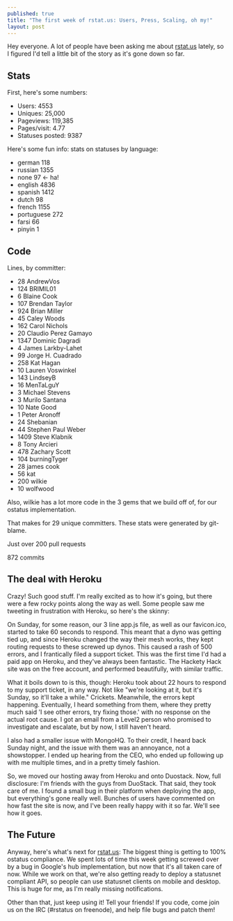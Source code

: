 ```yaml
---
published: true
title: "The first week of rstat.us: Users, Press, Scaling, oh my!"
layout: post
---
```


Hey everyone. A lot of people have been asking me about [rstat.us][1] lately,
so I figured I'd tell a little bit of the story as it's gone down so far.

## Stats

First, here's some numbers:

* Users: 4553
* Uniques: 25,000
* Pageviews: 119,385
* Pages/visit: 4.77
* Statuses posted: 9387

Here's some fun info: stats on statuses by language:

* german 118
* russian 1355
* none 97 <- ha!
* english 4836
* spanish 1412
* dutch 98
* french 1155
* portuguese 272
* farsi 66
* pinyin 1

## Code

Lines, by committer:

* 28 AndrewVos
* 124 BRIMIL01
* 6 Blaine Cook
* 107 Brendan Taylor
* 924 Brian Miller
* 45 Caley Woods
* 162 Carol Nichols
* 20 Claudio Perez Gamayo
* 1347 Dominic Dagradi
* 4 James Larkby-Lahet
* 99 Jorge H. Cuadrado
* 258 Kat Hagan
* 10 Lauren Voswinkel
* 143 LindseyB
* 16 MenTaLguY
* 3 Michael Stevens
* 3 Murilo Santana
* 10 Nate Good
* 1 Peter Aronoff
* 24 Shebanian
* 44 Stephen Paul Weber
* 1409 Steve Klabnik
* 8 Tony Arcieri
* 478 Zachary Scott
* 104 burningTyger
* 28 james cook
* 56 kat
* 200 wilkie
* 10 wolfwood

Also, wilkie has a lot more code in the 3 gems that we build off of, for our
ostatus implementation.

That makes for 29 unique committers. These stats were generated by git-blame.

Just over 200 pull requests

872 commits

## The deal with Heroku

Crazy! Such good stuff. I'm really excited as to how it's going, but there
were a few rocky points along the way as well. Some people saw me tweeting in
frustration with Heroku, so here's the skinny:

On Sunday, for some reason, our 3 line app.js file, as well as our
favicon.ico, started to take 60 seconds to respond. This meant that a dyno was
getting tied up, and since Heroku changed the way their mesh works, they kept
routing requests to these screwed up dynos. This caused a rash of 500 errors,
and I frantically filed a support ticket. This was the first time I'd had a
paid app on Heroku, and they've always been fantastic. The Hackety Hack site
was on the free account, and performed beautifully, with similar traffic.

What it boils down to is this, though: Heroku took about 22 hours to respond
to my support ticket, in any way. Not like "we're looking at it, but it's
Sunday, so it'll take a while." Crickets. Meanwhile, the errors kept
happening. Eventually, I heard something from them, where they pretty much
said 'I see other errors, try fixing those.' with no response on the actual
root cause. I got an email from a Level2 person who promised to investigate
and escalate, but by now, I still haven't heard.

I also had a smaller issue with MongoHQ. To their credit, I heard back Sunday
night, and the issue with them was an annoyance, not a showstopper. I ended up
hearing from the CEO, who ended up following up with me multiple times, and in
a pretty timely fashion.

So, we moved our hosting away from Heroku and onto Duostack. Now, full
disclosure: I'm friends with the guys from DuoStack. That said, they took care
of me. I found a small bug in their platform when deploying the app, but
everything's gone really well. Bunches of users have commented on how fast the
site is now, and I've been really happy with it so far. We'll see how it goes.

## The Future

Anyway, here's what's next for [rstat.us][1]: The biggest thing is getting to
100% ostatus compliance. We spent lots of time this week getting screwed over
by a bug in Google's hub implementation, but now that it's all taken care of
now. While we work on that, we're also getting ready to deploy a statusnet
compliant API, so people can use statusnet clients on mobile and desktop. This
is huge for me, as I'm really missing notifications.

Other than that, just keep using it! Tell your friends! If you code, come join
us on the IRC (#rstatus on freenode), and help file bugs and patch them!

   [1]: http://rstat.us

